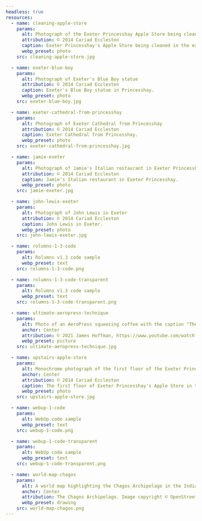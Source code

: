```yaml
---
headless: true
resources:
  - name: cleaning-apple-store
    params:
      alt: Photograph of the Exeter Princesshay Apple Store being cleaned in the early morning
      attribution: © 2014 Cariad Eccleston
      caption: Exeter Princesshay's Apple Store being cleaned in the early morning.
      webp_preset: photo
    src: cleaning-apple-store.jpg

  - name: exeter-blue-boy
    params:
      alt: Photograph of Exeter's Blue Boy statue
      attribution: © 2014 Cariad Eccleston
      caption: Exeter's Blue Boy statue in Princesshay.
      webp_preset: photo
    src: exeter-blue-boy.jpg

  - name: exeter-cathedral-from-princesshay
    params:
      alt: Photograph of Exeter Cathedral from Princesshay
      attribution: © 2014 Cariad Eccleston
      caption: Exeter Cathedral from Princesshay.
      webp_preset: photo
    src: exeter-cathedral-from-princesshay.jpg

  - name: jamie-exeter
    params:
      alt: Photograph of Jamie's Italian restaurant in Exeter Princesshay
      attribution: © 2014 Cariad Eccleston
      caption: Jamie's Italian restaurant in Exeter Princesshay.
      webp_preset: photo
    src: jamie-exeter.jpg

  - name: john-lewis-exeter
    params:
      alt: Photograph of John Lewis in Exeter
      attribution: © 2014 Cariad Eccleston
      caption: John Lewis in Exeter.
      webp_preset: photo
    src: john-lewis-exeter.jpg

  - name: rolumns-1-3-code
    params:
      alt: Rolumns v1.3 code sample
      webp_preset: text
    src: rolumns-1-3-code.png

  - name: rolumns-1-3-code-transparent
    params:
      alt: Rolumns v1.3 code sample
      webp_preset: text
    src: rolumns-1-3-code-transparent.png

  - name: ultimate-aeropress-technique
    params:
      alt: Photo of an AeroPress squeezing coffee with the caption "The Ultimate AeroPress technique"
      anchor: Center
      attribution: © 2021 James Hoffman, https://www.youtube.com/watch?v=j6VlT_jUVPc
      webp_preset: picture
    src: ultimate-aeropress-technique.jpg

  - name: upstairs-apple-store
    params:
      alt: Monochrome photograph of the first floor of the Exeter Princesshay Apple Store in the early morning
      anchor: Center
      attribution: © 2014 Cariad Eccleston
      caption: The first floor of Exeter Princesshay's Apple Store in the early morning.
      webp_preset: photo
    src: upstairs-apple-store.jpg

  - name: webup-1-code
    params:
      alt: WebUp code sample
      webp_preset: text
    src: webup-1-code.png

  - name: webup-1-code-transparent
    params:
      alt: WebUp code sample
      webp_preset: text
    src: webup-1-code-transparent.png

  - name: world-map-chagos
    params:
      alt: A world map highlighting the Chagos Archipelago in the Indian Ocean.
      anchor: Center
      attribution: The Chagos Archipelago. Image copyright © OpenStreetMap.
      webp_preset: drawing
    src: world-map-chagos.png
---
```

